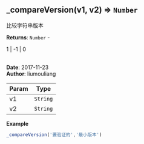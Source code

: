 ## \_compareVersion(v1, v2) ⇒ <code>Number</code>
<p>比较字符串版本</p>

**Returns**: <code>Number</code> - <p>1 | -1 | 0</p>  
**Date**: 2017-11-23  
**Author**: liumouliang  

| Param | Type |
| --- | --- |
| v1 | <code>String</code> | 
| v2 | <code>String</code> | 

**Example**  
```javascript
_compareVersion('要验证的','最小版本')
```
